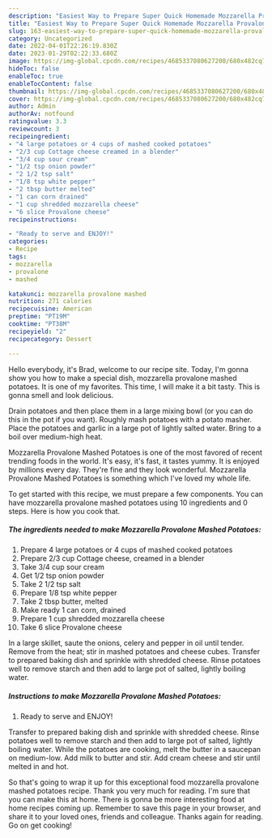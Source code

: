 ```yaml
---
description: "Easiest Way to Prepare Super Quick Homemade Mozzarella Provalone Mashed Potatoes"
title: "Easiest Way to Prepare Super Quick Homemade Mozzarella Provalone Mashed Potatoes"
slug: 163-easiest-way-to-prepare-super-quick-homemade-mozzarella-provalone-mashed-potatoes
category: Uncategorized
date: 2022-04-01T22:26:19.830Z
date: 2023-01-29T02:22:33.680Z
image: https://img-global.cpcdn.com/recipes/4685337080627200/680x482cq70/mozzarella-provalone-mashed-potatoes-recipe-main-photo.jpg
hideToc: false
enableToc: true
enableTocContent: false
thumbnail: https://img-global.cpcdn.com/recipes/4685337080627200/680x482cq70/mozzarella-provalone-mashed-potatoes-recipe-main-photo.jpg
cover: https://img-global.cpcdn.com/recipes/4685337080627200/680x482cq70/mozzarella-provalone-mashed-potatoes-recipe-main-photo.jpg
author: Admin
authorAv: notfound
ratingvalue: 3.3
reviewcount: 3
recipeingredient:
- "4 large potatoes or 4 cups of mashed cooked potatoes"
- "2/3 cup Cottage cheese creamed in a blender"
- "3/4 cup sour cream"
- "1/2 tsp onion powder"
- "2 1/2 tsp salt"
- "1/8 tsp white pepper"
- "2 tbsp butter melted"
- "1 can corn drained"
- "1 cup shredded mozzarella cheese"
- "6 slice Provalone cheese"
recipeinstructions:

- "Ready to serve and ENJOY!"
categories:
- Recipe
tags:
- mozzarella
- provalone
- mashed

katakunci: mozzarella provalone mashed 
nutrition: 271 calories
recipecuisine: American
preptime: "PT19M"
cooktime: "PT38M"
recipeyield: "2"
recipecategory: Dessert

---
```



Hello everybody, it's Brad, welcome to our recipe site. Today, I'm gonna show you how to make a special dish, mozzarella provalone mashed potatoes. It is one of my favorites. This time, I will make it a bit tasty. This is gonna smell and look delicious.

Drain potatoes and then place them in a large mixing bowl (or you can do this in the pot if you want). Roughly mash potatoes with a potato masher. Place the potatoes and garlic in a large pot of lightly salted water. Bring to a boil over medium-high heat.

Mozzarella Provalone Mashed Potatoes is one of the most favored of recent trending foods in the world. It's easy, it's fast, it tastes yummy. It is enjoyed by millions every day. They're fine and they look wonderful. Mozzarella Provalone Mashed Potatoes is something which I've loved my whole life.


To get started with this recipe, we must prepare a few components. You can have mozzarella provalone mashed potatoes using 10 ingredients and 0 steps. Here is how you cook that.

<!--inarticleads1-->

##### The ingredients needed to make Mozzarella Provalone Mashed Potatoes:

1. Prepare 4 large potatoes or 4 cups of mashed cooked potatoes
1. Prepare 2/3 cup Cottage cheese, creamed in a blender
1. Take 3/4 cup sour cream
1. Get 1/2 tsp onion powder
1. Take 2 1/2 tsp salt
1. Prepare 1/8 tsp white pepper
1. Take 2 tbsp butter, melted
1. Make ready 1 can corn, drained
1. Prepare 1 cup shredded mozzarella cheese
1. Take 6 slice Provalone cheese


In a large skillet, saute the onions, celery and pepper in oil until tender. Remove from the heat; stir in mashed potatoes and cheese cubes. Transfer to prepared baking dish and sprinkle with shredded cheese. Rinse potatoes well to remove starch and then add to large pot of salted, lightly boiling water. 

<!--inarticleads2-->

##### Instructions to make Mozzarella Provalone Mashed Potatoes:


1. Ready to serve and ENJOY!

Transfer to prepared baking dish and sprinkle with shredded cheese. Rinse potatoes well to remove starch and then add to large pot of salted, lightly boiling water. While the potatoes are cooking, melt the butter in a saucepan on medium-low. Add milk to butter and stir. Add cream cheese and stir until melted in and hot. 

So that's going to wrap it up for this exceptional food mozzarella provalone mashed potatoes recipe. Thank you very much for reading. I'm sure that you can make this at home. There is gonna be more interesting food at home recipes coming up. Remember to save this page in your browser, and share it to your loved ones, friends and colleague. Thanks again for reading. Go on get cooking!
